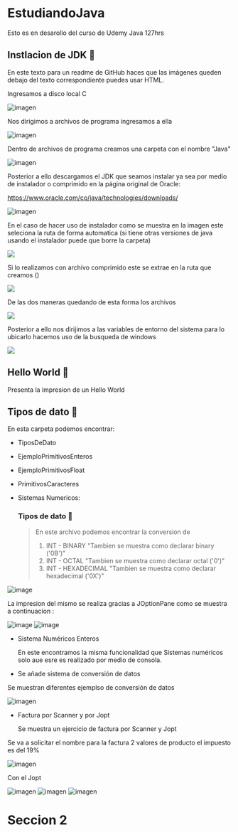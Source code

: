 # EstudiandoJava

Esto es en desarollo del curso de Udemy Java 127hrs

## Instlacion de JDK 📂

<p>En este texto para un readme de GitHub haces que las imágenes queden debajo del texto correspondiente puedes usar HTML.</p>

<p>Ingresamos a disco local C</p>
<img src="https://github.com/SantiagoBaquero/EstudiandoJava/assets/102531445/57c2a268-ca0d-4937-904f-eeef66f97059" alt="imagen">

<p>Nos dirigimos a archivos de programa ingresamos a ella</p>
<img src="https://github.com/SantiagoBaquero/EstudiandoJava/assets/102531445/9e544f1a-75fa-4d8f-9446-7d7f8cda0fa9" alt="imagen">

<p>Dentro de archivos de programa creamos una carpeta con el nombre "Java"</p>
<img src="https://github.com/SantiagoBaquero/EstudiandoJava/assets/102531445/18f845e5-f13a-4669-a15e-8e34688c4b23" alt="imagen">

<p>Posterior a ello descargamos el JDK que seamos instalar ya sea por medio de instalador o comprimido en la página original de Oracle:</p>

<p><a href="https://www.oracle.com/co/java/technologies/downloads/">https://www.oracle.com/co/java/technologies/downloads/</a></p>

<img src="https://github.com/SantiagoBaquero/EstudiandoJava/assets/102531445/3d559a41-7ba9-45f4-bc24-19f53da4a949" alt="imagen">

<p>En el caso de hacer uso de instalador como se muestra en la imagen este seleciona la ruta de forma automatica (si tiene otras versiones de java usando el instalador puede que borre la carpeta)</p>
<img src=https://github.com/SantiagoBaquero/EstudiandoJava/assets/102531445/f0e7a084-7211-4cbc-8f5d-2fc94deacd85>

<p>Si lo realizamos con archivo comprimido este se extrae en la ruta que creamos ()</p>
<img src="https://github.com/SantiagoBaquero/EstudiandoJava/assets/102531445/ade31f67-98c1-49a2-9f4c-60901e1f86f1">

<p>De las dos maneras quedando de esta forma los archivos</p>
<img src="https://github.com/SantiagoBaquero/EstudiandoJava/assets/102531445/7a127d4f-09a5-4107-b9ed-2cf047b5a819">

<p>Posterior a ello nos dirijimos a las variables de entorno del sistema para lo ubicarlo hacemos uso de la busqueda de windows </p>
<img src="https://github.com/SantiagoBaquero/EstudiandoJava/assets/102531445/4a571be9-3ddd-4abd-a8a7-83be2f88ac69">


## Hello World 📂
Presenta la impresion de un Hello World

## Tipos de dato 📂


En esta carpeta podemos encontrar:
- TiposDeDato
- EjemploPrimitivosEnteros
-  EjemploPrimitivosFloat
-   PrimitivosCaracteres
- Sistemas Numericos:

  ### Tipos de dato 📑

  >
  >En este archivo podemos encontrar la conversion de
  >1. INT - BINARY  "Tambien se muestra como declarar binary  ('0B')"  
  >2. INT - OCTAL  "Tambien se muestra como declarar octal  ('0')"
  >3. INT - HEXADECIMAL "Tambien se muestra como declarar hexadecimal  ('0X')"
     
 ![image](https://github.com/SantiagoBaquero/EstudiandoJava/assets/102531445/63837d08-59b7-43ac-9f44-ff59dc211512)


La impresion del mismo se realiza gracias a JOptionPane como se muestra a continuacion :


![image](https://github.com/SantiagoBaquero/EstudiandoJava/assets/102531445/b34eae53-d2fa-47e7-8a93-0e146db347bf)     ![image](https://github.com/SantiagoBaquero/EstudiandoJava/assets/102531445/74701a39-5f3d-4ab4-9dfe-2459e039817a)


- Sistema Numéricos Enteros


  En este encontramos la misma funcionalidad que Sistemas numéricos solo aue esre es realizado por medio de consola.

- Se añade sistema de conversión de datos

Se muestran diferentes ejemplso de conversión de datos 


![imagen](https://github.com/SantiagoBaquero/EstudiandoJava/assets/102531445/c73abbe3-aa5d-497d-8347-d29b1a11db03)


- Factura por Scanner y por Jopt

  Se muestra un ejercicio de factura por Scanner y Jopt

Se va a solicitar el nombre para la factura
2 valores de producto el impuesto es del 19%


  ![imagen](https://github.com/SantiagoBaquero/EstudiandoJava/assets/102531445/d07d7351-7b2d-47f9-91b9-c56f657885f9)


Con el Jopt


  ![imagen](https://github.com/SantiagoBaquero/EstudiandoJava/assets/102531445/1177d82a-e90f-4a60-87d3-6b9c49173036)
  ![imagen](https://github.com/SantiagoBaquero/EstudiandoJava/assets/102531445/015d1006-bb28-4d44-9908-e37108fe12cf)
  ![imagen](https://github.com/SantiagoBaquero/EstudiandoJava/assets/102531445/3d16113d-9ee2-4155-acb3-14a66062dffc)


  # Seccion 2





